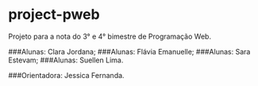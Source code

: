 # project-pweb
Projeto para a nota do 3° e 4° bimestre de Programação Web.

###Alunas: Clara Jordana;
###Alunas: Flávia Emanuelle;
###Alunas: Sara Estevam;
###Alunas: Suellen Lima.

###Orientadora: Jessica Fernanda.
